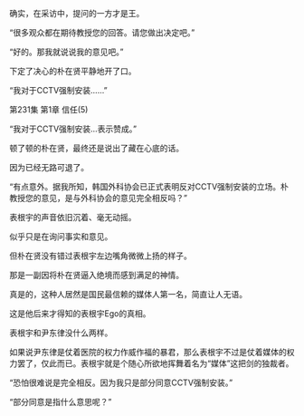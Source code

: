 确实，在采访中，提问的一方才是王。

“很多观众都在期待教授您的回答。请您做出决定吧。”

“好的。那我就说说我的意见吧。”

下定了决心的朴在贤平静地开了口。

“我对于CCTV强制安装……”

第231集 第1章 信任(5)

“我对于CCTV强制安装…表示赞成。”

顿了顿的朴在贤，最终还是说出了藏在心底的话。

因为已经无路可退了。

“有点意外。据我所知，韩国外科协会已正式表明反对CCTV强制安装的立场。朴教授您的意见，是与外科协会的意见完全相反吗？”

表根宇的声音依旧沉着、毫无动摇。

似乎只是在询问事实和意见。

但朴在贤没有错过表根宇左边嘴角微微上扬的样子。

那是一副因将朴在贤逼入绝境而感到满足的神情。

真是的，这种人居然是国民最信赖的媒体人第一名，简直让人无语。

这是他后来才得知的表根宇Ego的真相。

表根宇和尹东律没什么两样。

如果说尹东律是仗着医院的权力作威作福的暴君，那么表根宇不过是仗着媒体的权力罢了，仅此而已。表根宇就是个随心所欲地挥舞着名为“媒体”这把剑的独裁者。

“恐怕很难说是完全相反。因为我只是部分同意CCTV强制安装。”

“部分同意是指什么意思呢？”